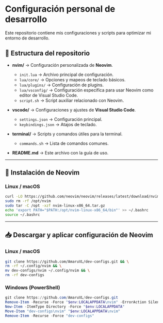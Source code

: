 # Configuración personal de desarrollo

Este repositorio contiene mis configuraciones y scripts para optimizar mi entorno de desarrollo.

## 📂 Estructura del repositorio

* **nvim/** → Configuración personalizada de **Neovim**.

  * `init.lua` → Archivo principal de configuración.
  * `lua/core/` → Opciones y mapeos de teclado básicos.
  * `lua/plugins/` → Configuración de plugins.
  * `lua/vsconfig/` → Configuración específica para usar Neovim como editor de Visual Studio Code.
  * `script.sh` → Script auxiliar relacionado con Neovim.
* **vscode/** → Configuraciones y ajustes de **Visual Studio Code**.

  * `settings.json` → Configuración principal.
  * `keybindings.json` → Atajos de teclado.
* **terminal/** → Scripts y comandos útiles para la terminal.

  * `commands.sh` → Lista de comandos comunes.
* **README.md** → Este archivo con la guía de uso.

---

## 🚀 Instalación de Neovim

### Linux / macOS

```bash
curl -LO https://github.com/neovim/neovim/releases/latest/download/nvim-linux-x86_64.tar.gz
sudo rm -rf /opt/nvim
sudo tar -C /opt -xzf nvim-linux-x86_64.tar.gz
echo 'export PATH="$PATH:/opt/nvim-linux-x86_64/bin"' >> ~/.bashrc
source ~/.bashrc
```

---

## 📥 Descargar y aplicar configuración de Neovim

### Linux / macOS

```bash
git clone https://github.com/AmaruVL/dev-configs.git && \
rm -rf ~/.config/nvim && \
mv dev-configs/nvim ~/.config/nvim && \
rm -rf dev-configs
```

### Windows (PowerShell)

```powershell
git clone https://github.com/AmaruVL/dev-configs.git
Remove-Item -Recurse -Force "$env:LOCALAPPDATA\nvim" -ErrorAction SilentlyContinue
New-Item -ItemType Directory -Force "$env:LOCALAPPDATA"
Move-Item "dev-configs\nvim" "$env:LOCALAPPDATA\nvim"
Remove-Item -Recurse -Force "dev-configs"
```

